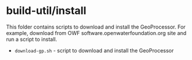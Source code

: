 # build-util/install

This folder contains scripts to download and install the GeoProcessor.
For example, download from OWF software.openwaterfoundation.org site
and run a script to install.

* `download-gp.sh` - script to download and install the GeoProcessor
